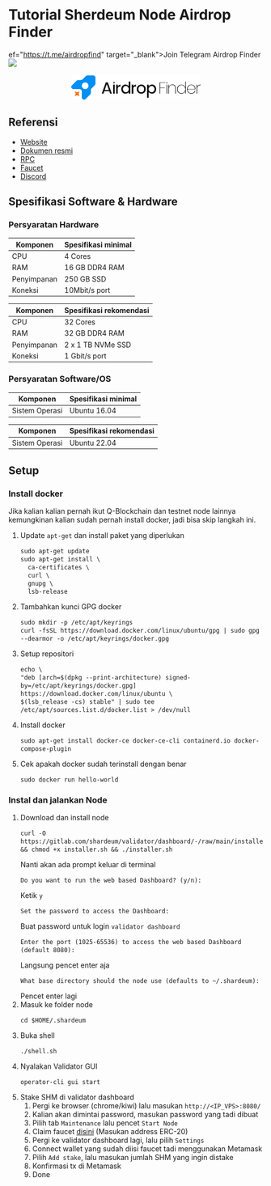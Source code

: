 # Tutorial Sherdeum Node Airdrop Finder

ef="https://t.me/airdropfind" target="_blank">Join Telegram Airdrop Finder<img src="https://user-images.githubusercontent.com/50621007/183283867-56b4d69f-bc6e-4939-b00a-72aa019d1aea.png" width="30"/></a>
</p>

<p align="center">
  <img height="auto" width="auto" src="https://raw.githubusercontent.com/bayy420-999/airdropfind/main/NavIcon.png">
</p>

## Referensi

* [Website](https://www.shardeum.org/)
* [Dokumen resmi](https://docs.shardeum.org/node/run/validator)
* [RPC](https://docs.shardeum.org/Network/Endpoints#connect-wallet)
* [Faucet](https://docs.shardeum.org/Faucet/Claim#shardeum-faucet-website)
* [Discord](https://discord.com/invite/shardeum)

## Spesifikasi Software & Hardware

### Persyaratan Hardware

| Komponen | Spesifikasi minimal |
|----------|---------------------|
|CPU|4 Cores|
|RAM|16 GB DDR4 RAM|
|Penyimpanan|250 GB SSD|
|Koneksi|10Mbit/s port|

| Komponen | Spesifikasi rekomendasi |
|----------|---------------------|
|CPU|32 Cores|
|RAM|32 GB DDR4 RAM|
|Penyimpanan|2 x 1 TB NVMe SSD|
|Koneksi|1 Gbit/s port|

### Persyaratan Software/OS

| Komponen | Spesifikasi minimal |
|----------|---------------------|
|Sistem Operasi|Ubuntu 16.04|

| Komponen | Spesifikasi rekomendasi |
|----------|---------------------|
|Sistem Operasi|Ubuntu 22.04|

## Setup

### Install docker

Jika kalian kalian pernah ikut Q-Blockchain dan testnet node lainnya kemungkinan kalian sudah pernah install docker, jadi bisa skip langkah ini.

1. Update `apt-get` dan install paket yang diperlukan
   ```console
   sudo apt-get update
   sudo apt-get install \
     ca-certificates \
     curl \
     gnupg \
     lsb-release
   ```
2. Tambahkan kunci GPG docker
   ```console
   sudo mkdir -p /etc/apt/keyrings
   curl -fsSL https://download.docker.com/linux/ubuntu/gpg | sudo gpg --dearmor -o /etc/apt/keyrings/docker.gpg
   ```
3. Setup repositori
   ```console
   echo \
   "deb [arch=$(dpkg --print-architecture) signed-by=/etc/apt/keyrings/docker.gpg] https://download.docker.com/linux/ubuntu \
   $(lsb_release -cs) stable" | sudo tee /etc/apt/sources.list.d/docker.list > /dev/null
   ```
4. Install docker
   ```console
   sudo apt-get install docker-ce docker-ce-cli containerd.io docker-compose-plugin
   ```
5. Cek apakah docker sudah terinstall dengan benar
   ```console
   sudo docker run hello-world
   ```

### Instal dan jalankan Node

1. Download dan install node
   ```console
   curl -O https://gitlab.com/shardeum/validator/dashboard/-/raw/main/installer.sh && chmod +x installer.sh && ./installer.sh
   ```
   Nanti akan ada prompt keluar di terminal
   ```console
   Do you want to run the web based Dashboard? (y/n):
   ```
   Ketik `y`
   ```console
   Set the password to access the Dashboard: 
   ```
   Buat password untuk login `validator dashboard`
   ```console
   Enter the port (1025-65536) to access the web based Dashboard (default 8080): 
   ```
   Langsung pencet enter aja
   ```console
   What base directory should the node use (defaults to ~/.shardeum): 
   ```
   Pencet enter lagi
2. Masuk ke folder node
   ```console
   cd $HOME/.shardeum
   ```
3. Buka shell
   ```console
   ./shell.sh
   ```
4. Nyalakan Validator GUI
   ```console
   operator-cli gui start
   ```
5. Stake SHM di validator dashboard
   1. Pergi ke browser (chrome/kiwi) lalu masukan `http://<IP_VPS>:8080/`
   2. Kalian akan dimintai password, masukan password yang tadi dibuat 
   3. Pilih tab `Maintenance` lalu pencet `Start Node`
   4. Claim faucet [disini](https://faucet-sphinx.shardeum.org/) (Masukan address ERC-20)
   5. Pergi ke validator dashboard lagi, lalu pilih `Settings`
   6. Connect wallet yang sudah diisi faucet tadi menggunakan Metamask 
   7. Pilih `Add stake`, lalu masukan jumlah SHM yang ingin distake 
   8. Konfirmasi tx di Metamask 
   9. Done

